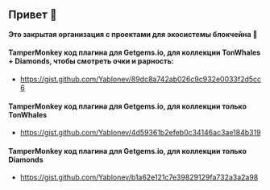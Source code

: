 ## Привет 👋

**Это закрытая организация с проектами для экосистемы блокчейна 💎**

#### TamperMonkey код плагина для Getgems.io, для коллекции TonWhales + Diamonds, чтобы смотреть очки и рарность:
- https://gist.github.com/Yablonev/89dc8a742ab026c9c932e0033f2d5cc6

#### TamperMonkey код плагина для Getgems.io, для коллекции только TonWhales
- https://gist.github.com/Yablonev/4d59361b2efeb0c34146ac3ae184b319

#### TamperMonkey код плагина для Getgems.io, для коллекции только Diamonds
- https://gist.github.com/Yablonev/b1a62e121c7e39829129fa732a3a2a98
